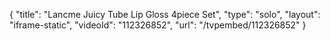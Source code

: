 {
    "title": "Lancme Juicy Tube Lip Gloss 4piece Set",
    "type": "solo",
    "layout": "iframe-static",
    "videoId": "112326852",
    "url": "\/tvpembed\/112326852"
}